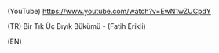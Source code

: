 (YouTube) https://www.youtube.com/watch?v=EwN1wZUCpdY

(TR) Bir Tık Üç Bıyık Bükümü - (Fatih Erikli)

(EN)
